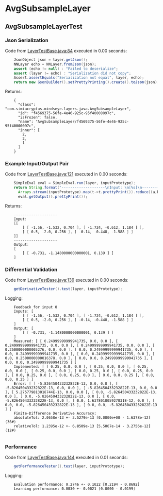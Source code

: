 # AvgSubsampleLayer
## AvgSubsampleLayerTest
### Json Serialization
Code from [LayerTestBase.java:84](../../../../../../../../MindsEye/src/test/java/com/simiacryptus/mindseye/layers/LayerTestBase.java#L84) executed in 0.00 seconds: 
```java
    JsonObject json = layer.getJson();
    NNLayer echo = NNLayer.fromJson(json);
    assert (echo != null) : "Failed to deserialize";
    assert (layer != echo) : "Serialization did not copy";
    Assert.assertEquals("Serialization not equal", layer, echo);
    return new GsonBuilder().setPrettyPrinting().create().toJson(json);
```

Returns: 

```
    {
      "class": "com.simiacryptus.mindseye.layers.java.AvgSubsampleLayer",
      "id": "f4569375-56fe-4e46-925c-95f40000097c",
      "isFrozen": false,
      "name": "AvgSubsampleLayer/f4569375-56fe-4e46-925c-95f40000097c",
      "inner": [
        2,
        2,
        1
      ]
    }
```



### Example Input/Output Pair
Code from [LayerTestBase.java:121](../../../../../../../../MindsEye/src/test/java/com/simiacryptus/mindseye/layers/LayerTestBase.java#L121) executed in 0.00 seconds: 
```java
    SimpleEval eval = SimpleEval.run(layer, inputPrototype);
    return String.format("--------------------\nInput: \n[%s]\n--------------------\nOutput: \n%s",
      Arrays.stream(inputPrototype).map(t->t.prettyPrint()).reduce((a,b)->a+",\n"+b).get(),
      eval.getOutput().prettyPrint());
```

Returns: 

```
    --------------------
    Input: 
    [[
    	[ [ -1.56, -1.532, 0.704 ], [ -1.724, -0.612, 1.184 ] ],
    	[ [ 0.5, -2.0, 0.256 ], [ -0.14, -0.448, -1.588 ] ]
    ]]
    --------------------
    Output: 
    [
    	[ [ -0.731, -1.1480000000000001, 0.139 ] ]
    ]
```



### Differential Validation
Code from [LayerTestBase.java:139](../../../../../../../../MindsEye/src/test/java/com/simiacryptus/mindseye/layers/LayerTestBase.java#L139) executed in 0.00 seconds: 
```java
    getDerivativeTester().test(layer, inputPrototype);
```
Logging: 
```
    Feedback for input 0
    Inputs: [
    	[ [ -1.56, -1.532, 0.704 ], [ -1.724, -0.612, 1.184 ] ],
    	[ [ 0.5, -2.0, 0.256 ], [ -0.14, -0.448, -1.588 ] ]
    ]
    Output: [
    	[ [ -0.731, -1.1480000000000001, 0.139 ] ]
    ]
    Measured: [ [ 0.24999999999941735, 0.0, 0.0 ], [ 0.24999999999941735, 0.0, 0.0 ], [ 0.24999999999941735, 0.0, 0.0 ], [ 0.2500000000005276, 0.0, 0.0 ], [ 0.0, 0.24999999999941735, 0.0 ], [ 0.0, 0.24999999999941735, 0.0 ], [ 0.0, 0.24999999999941735, 0.0 ], [ 0.0, 0.2500000000016378, 0.0 ], [ 0.0, 0.0, 0.24999999999941735 ], [ 0.0, 0.0, 0.24999999999941735 ] ]
    Implemented: [ [ 0.25, 0.0, 0.0 ], [ 0.25, 0.0, 0.0 ], [ 0.25, 0.0, 0.0 ], [ 0.25, 0.0, 0.0 ], [ 0.0, 0.25, 0.0 ], [ 0.0, 0.25, 0.0 ], [ 0.0, 0.25, 0.0 ], [ 0.0, 0.25, 0.0 ], [ 0.0, 0.0, 0.25 ], [ 0.0, 0.0, 0.25 ] ]
    Error: [ [ -5.826450433232822E-13, 0.0, 0.0 ], [ -5.826450433232822E-13, 0.0, 0.0 ], [ -5.826450433232822E-13, 0.0, 0.0 ], [ 5.275779813018744E-13, 0.0, 0.0 ], [ 0.0, -5.826450433232822E-13, 0.0 ], [ 0.0, -5.826450433232822E-13, 0.0 ], [ 0.0, -5.826450433232822E-13, 0.0 ], [ 0.0, 1.637801005927031E-12, 0.0 ], [ 0.0, 0.0, -5.826450433232822E-13 ], [ 0.0, 0.0, -5.826450433232822E-13 ] ]
    Finite-Difference Derivative Accuracy:
    absoluteTol: 2.0658e-13 +- 3.5279e-13 [0.0000e+00 - 1.6378e-12] (36#)
    relativeTol: 1.2395e-12 +- 6.8509e-13 [5.5067e-14 - 3.2756e-12] (12#)
    
```

### Performance
Code from [LayerTestBase.java:144](../../../../../../../../MindsEye/src/test/java/com/simiacryptus/mindseye/layers/LayerTestBase.java#L144) executed in 0.01 seconds: 
```java
    getPerformanceTester().test(layer, inputPrototype);
```
Logging: 
```
    Evaluation performance: 0.2746 +- 0.1022 [0.2194 - 0.8692]
    Learning performance: 0.0030 +- 0.0021 [0.0000 - 0.0199]
    
```

